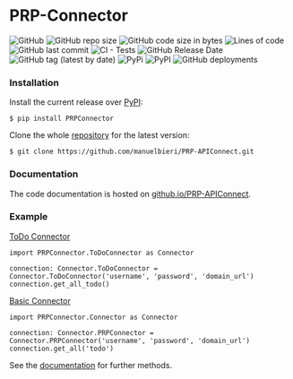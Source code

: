 # PRP-Connector

![GitHub](https://img.shields.io/github/license/manuelbieri/PRP-APIConnect?label=License)
![GitHub repo size](https://img.shields.io/github/repo-size/manuelbieri/PRP-APIConnect)
![GitHub code size in bytes](https://img.shields.io/github/languages/code-size/manuelbieri/PRP-APIConnect)
![Lines of code](https://img.shields.io/tokei/lines/github/manuelbieri/PRP-APIConnect)
![GitHub last commit](https://img.shields.io/github/last-commit/manuelbieri/PRP-APIConnect)
![CI - Tests](https://github.com/manuelbieri/PRP-APIConnect/actions/workflows/ci.yml/badge.svg)
![GitHub Release Date](https://img.shields.io/github/release-date/manuelbieri/PRP-APIConnect)
![GitHub tag (latest by date)](https://img.shields.io/github/v/tag/manuelbieri/PRP-APIConnect)
![PyPi](https://github.com/manuelbieri/PRP-APIConnect/actions/workflows/pypi.yml/badge.svg)
![PyPI](https://img.shields.io/pypi/v/PRPConnector)
![GitHub deployments](https://img.shields.io/github/deployments/manuelbieri/PRP-APIConnect/github-pages?label=docs)

### Installation
Install the current release over [PyPI](https://pypi.org/project/PRPConnector/):

  ```
  $ pip install PRPConnector
  ```
  
Clone the whole [repository](https://github.com/manuelbieri/PRP-APIConnect) for the latest version:

  ```
  $ git clone https://github.com/manuelbieri/PRP-APIConnect.git
  ```

### Documentation

The code documentation is hosted on [github.io/PRP-APIConnect](https://manuelbieri.github.io/PRP-APIConnect/).

### Example
[ToDo Connector](PRPConnector/Connector.py)
```
import PRPConnector.ToDoConnector as Connector

connection: Connector.ToDoConnector = Connector.ToDoConnector('username', 'password', 'domain_url')
connection.get_all_todo()
```


[Basic Connector](PRPConnector/Connector.py)
```
import PRPConnector.Connector as Connector

connection: Connector.PRPConnector = Connector.PRPConnector('username', 'password', 'domain_url')
connection.get_all('todo')
```
See the [documentation](https://manuelbieri.github.io/PRP-APIConnect/) for further methods.
